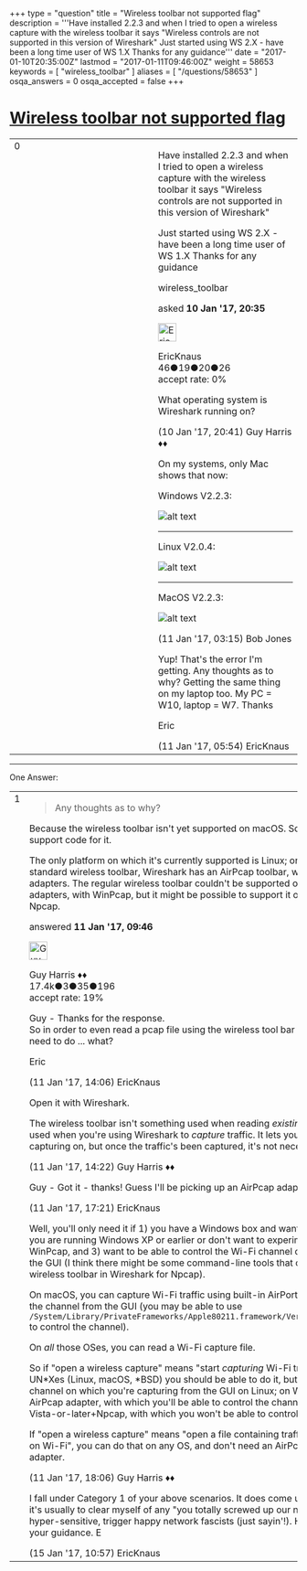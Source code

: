 +++
type = "question"
title = "Wireless toolbar not supported flag"
description = '''Have installed 2.2.3 and when I tried to open a wireless capture with the wireless toolbar it says &quot;Wireless controls are not supported in this version of Wireshark&quot; Just started using WS 2.X - have been a long time user of WS 1.X Thanks for any guidance'''
date = "2017-01-10T20:35:00Z"
lastmod = "2017-01-11T09:46:00Z"
weight = 58653
keywords = [ "wireless_toolbar" ]
aliases = [ "/questions/58653" ]
osqa_answers = 0
osqa_accepted = false
+++

<div class="headNormal">

# [Wireless toolbar not supported flag](/questions/58653/wireless-toolbar-not-supported-flag)

</div>

<div id="main-body">

<div id="askform">

<table id="question-table" style="width:100%;"><colgroup><col style="width: 50%" /><col style="width: 50%" /></colgroup><tbody><tr class="odd"><td style="width: 30px; vertical-align: top"><div class="vote-buttons"><div id="post-58653-score" class="post-score" title="current number of votes">0</div><div id="favorite-count" class="favorite-count"></div></div></td><td><div id="item-right"><div class="question-body"><p>Have installed 2.2.3 and when I tried to open a wireless capture with the wireless toolbar it says "Wireless controls are not supported in this version of Wireshark"</p><p>Just started using WS 2.X - have been a long time user of WS 1.X Thanks for any guidance</p></div><div id="question-tags" class="tags-container tags">wireless_toolbar</div><div id="question-controls" class="post-controls"></div><div class="post-update-info-container"><div class="post-update-info post-update-info-user"><p>asked <strong>10 Jan '17, 20:35</strong></p><img src="https://secure.gravatar.com/avatar/f797bdc41d990dca073837114e048b1d?s=32&amp;d=identicon&amp;r=g" class="gravatar" width="32" height="32" alt="EricKnaus&#39;s gravatar image" /><p>EricKnaus<br />
<span class="score" title="46 reputation points">46</span><span title="19 badges"><span class="badge1">●</span><span class="badgecount">19</span></span><span title="20 badges"><span class="silver">●</span><span class="badgecount">20</span></span><span title="26 badges"><span class="bronze">●</span><span class="badgecount">26</span></span><br />
<span class="accept_rate" title="Rate of the user&#39;s accepted answers">accept rate:</span> <span title="EricKnaus has no accepted answers">0%</span></p></div></div><div id="comments-container-58653" class="comments-container"><span id="58654"></span><div id="comment-58654" class="comment"><div id="post-58654-score" class="comment-score"></div><div class="comment-text"><p>What operating system is Wireshark running on?</p></div><div id="comment-58654-info" class="comment-info"><span class="comment-age">(10 Jan '17, 20:41)</span> Guy Harris ♦♦</div></div><span id="58660"></span><div id="comment-58660" class="comment"><div id="post-58660-score" class="comment-score"></div><div class="comment-text"><p>On my systems, only Mac shows that now:</p><p>Windows V2.2.3:</p><p><img src="https://osqa-ask.wireshark.org/upfiles/Win_2.2.3_60Hf7BZ.png" alt="alt text" /></p><hr /><p>Linux V2.0.4:</p><p><img src="https://osqa-ask.wireshark.org/upfiles/Linux_2.0.4_wDfJEYM.png" alt="alt text" /></p><hr /><p>MacOS V2.2.3:</p><p><img src="https://osqa-ask.wireshark.org/upfiles/MAC_2.2.3_f8pxnaD.png" alt="alt text" /></p></div><div id="comment-58660-info" class="comment-info"><span class="comment-age">(11 Jan '17, 03:15)</span> Bob Jones</div></div><span id="58662"></span><div id="comment-58662" class="comment"><div id="post-58662-score" class="comment-score"></div><div class="comment-text"><p>Yup! That's the error I'm getting. Any thoughts as to why? Getting the same thing on my laptop too. My PC = W10, laptop = W7. Thanks</p><p>Eric</p></div><div id="comment-58662-info" class="comment-info"><span class="comment-age">(11 Jan '17, 05:54)</span> EricKnaus</div></div></div><div id="comment-tools-58653" class="comment-tools"></div><div class="clear"></div><div id="comment-58653-form-container" class="comment-form-container"></div><div class="clear"></div></div></td></tr></tbody></table>

------------------------------------------------------------------------

<div class="tabBar">

<span id="sort-top"></span>

<div class="headQuestions">

One Answer:

</div>

</div>

<span id="58665"></span>

<div id="answer-container-58665" class="answer">

<table style="width:100%;"><colgroup><col style="width: 50%" /><col style="width: 50%" /></colgroup><tbody><tr class="odd"><td style="width: 30px; vertical-align: top"><div class="vote-buttons"><div id="post-58665-score" class="post-score" title="current number of votes">1</div></div></td><td><div class="item-right"><div class="answer-body"><blockquote><p>Any thoughts as to why?</p></blockquote><p>Because the wireless toolbar isn't yet supported on macOS. Sorry. Fixing that will require writing support code for it.</p><p>The only platform on which it's currently supported is Linux; on Windows, instead of the standard wireless toolbar, Wireshark has an AirPcap toolbar, which works only with AirPcap adapters. The regular wireless toolbar couldn't be supported on Windows, with regular wireless adapters, with WinPcap, but it might be possible to support it on Windows Vista and later with Npcap.</p></div><div class="answer-controls post-controls"></div><div class="post-update-info-container"><div class="post-update-info post-update-info-user"><p>answered <strong>11 Jan '17, 09:46</strong></p><img src="https://secure.gravatar.com/avatar/f93de7000747ab5efb5acd3034b2ebd7?s=32&amp;d=identicon&amp;r=g" class="gravatar" width="32" height="32" alt="Guy%20Harris&#39;s gravatar image" /><p>Guy Harris ♦♦<br />
<span class="score" title="17443 reputation points"><span>17.4k</span></span><span title="3 badges"><span class="badge1">●</span><span class="badgecount">3</span></span><span title="35 badges"><span class="silver">●</span><span class="badgecount">35</span></span><span title="196 badges"><span class="bronze">●</span><span class="badgecount">196</span></span><br />
<span class="accept_rate" title="Rate of the user&#39;s accepted answers">accept rate:</span> <span title="Guy Harris has 216 accepted answers">19%</span></p></img></div></div><div id="comments-container-58665" class="comments-container"><span id="58670"></span><div id="comment-58670" class="comment"><div id="post-58670-score" class="comment-score"></div><div class="comment-text"><p>Guy - Thanks for the response.<br />
So in order to even read a pcap file using the wireless tool bar on my Windows machines I will need to do ... what?</p><p>Eric</p></div><div id="comment-58670-info" class="comment-info"><span class="comment-age">(11 Jan '17, 14:06)</span> EricKnaus</div></div><span id="58677"></span><div id="comment-58677" class="comment"><div id="post-58677-score" class="comment-score"></div><div class="comment-text"><p>Open it with Wireshark.</p><p>The wireless toolbar isn't something used when reading <em>existing</em> captures, it's something that's used when you're using Wireshark to <em>capture</em> traffic. It lets you choose what channel(s) you're capturing on, but once the traffic's been captured, it's not necessary.</p></div><div id="comment-58677-info" class="comment-info"><span class="comment-age">(11 Jan '17, 14:22)</span> Guy Harris ♦♦</div></div><span id="58683"></span><div id="comment-58683" class="comment"><div id="post-58683-score" class="comment-score"></div><div class="comment-text"><p>Guy - Got it - thanks! Guess I'll be picking up an AirPcap adapter shortly!</p></div><div id="comment-58683-info" class="comment-info"><span class="comment-age">(11 Jan '17, 17:21)</span> EricKnaus</div></div><span id="58684"></span><div id="comment-58684" class="comment"><div id="post-58684-score" class="comment-score"></div><div class="comment-text"><p>Well, you'll only need it if 1) you have a Windows box and want to <em>capture</em> Wi-Fi traffic on it, 2) you are running Windows XP or earlier or don't want to experiment with using <a href="http://www.npcap.org">Npcap</a> rather than WinPcap, and 3) want to be able to control the Wi-Fi channel on which you're capturing through the GUI (I think there might be some command-line tools that come with Npcap, but there's no wireless toolbar in Wireshark for Npcap).</p><p>On macOS, you can capture Wi-Fi traffic using built-in AirPort adapters, but you can't control the channel from the GUI (you may be able to use <code>/System/Library/PrivateFrameworks/Apple80211.framework/Versions/Current/Resources/airport</code> to control the channel).</p><p>On <em>all</em> those OSes, you can read a Wi-Fi capture file.</p><p>So if "open a wireless capture" means "start <em>capturing</em> Wi-Fi traffic with Wireshark", on most UN*Xes (Linux, macOS, *BSD) you should be able to do it, but you'll only be able to control the channel on which you're capturing from the GUI on Linux; on Windows, you'll either need an AirPcap adapter, with which you'll be able to control the channel from the GUI, or Windows Vista-or-later+Npcap, with which you won't be able to control the channel from the GUI.</p><p>If "open a wireless capture" means "open a file containing traffic that's already been captured on Wi-Fi", you can do that on any OS, and don't need an AirPcap adapter or, in fact, <em>any</em> Wi-Fi adapter.</p></div><div id="comment-58684-info" class="comment-info"><span class="comment-age">(11 Jan '17, 18:06)</span> Guy Harris ♦♦</div></div><span id="58781"></span><div id="comment-58781" class="comment"><div id="post-58781-score" class="comment-score"></div><div class="comment-text"><p>I fall under Category 1 of your above scenarios. It does come up all that often but when it does it's usually to clear myself of any "you totally screwed up our network" charges leveled at us by hyper-sensitive, trigger happy network fascists (just sayin'!). How's that for a label?! Thanks for your guidance. E</p></div><div id="comment-58781-info" class="comment-info"><span class="comment-age">(15 Jan '17, 10:57)</span> EricKnaus</div></div></div><div id="comment-tools-58665" class="comment-tools"></div><div class="clear"></div><div id="comment-58665-form-container" class="comment-form-container"></div><div class="clear"></div></div></td></tr></tbody></table>

</div>

<div class="paginator-container-left">

</div>

</hr>

</div>

</div>

